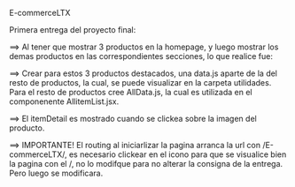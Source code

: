 E-commerceLTX

Primera entrega del proyecto final:

==> Al tener que mostrar 3 productos en la homepage, y luego mostrar los demas productos en las correspondientes secciones, lo que realice fue:

==> Crear para estos 3 productos destacados, una data.js aparte de la del resto de productos, la cual, se puede visualizar en la carpeta utilidades. 
  Para el resto de productos cree AllData.js, la cual es utilizada en el componenente AllitemList.jsx.

==> El itemDetail es mostrado cuando se clickea sobre la imagen del producto.

==> IMPORTANTE! El routing al iniciarlizar la pagina arranca la url con /E-commerceLTX/, es necesario clickear en el icono para que se visualice bien la pagina con el /, no lo modifque para no alterar la consigna de la entrega. Pero luego se modificara.
